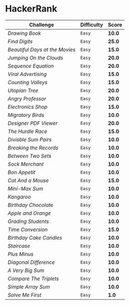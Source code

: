 # HackerRank
Challenge | Difficulty | Score
--- | --- | ---
*Drawing Book* | `Easy` | **10.0**
*Find Digits* | `Easy` | **25.0**
*Beautiful Days at the Movies* | `Easy` | **15.0**
*Jumping On the Clouds* | `Easy` | **20.0**
*Sequence Equation* | `Easy` | **20.0**
*Viral Advertising* | `Easy` | **15.0**
*Counting Valleys* | `Easy` | **15.0**
*Utopian Tree* | `Easy` | **20.0**
*Angry Professor* | `Easy` | **20.0**
*Electronics Shop* | `Easy` | **15.0**
*Migratory Birds* | `Easy` | **10.0**
*Designer PDF Viewer* | `Easy` | **20.0**
*The Hurdle Race* | `Easy` | **15.0**
*Divisble Sum Pairs* | `Easy` | **10.0**
*Breaking the Records* | `Easy` | **10.0**
*Between Two Sets* | `Easy` | **10.0**
*Sock Merchant* | `Easy` | **10.0**
*Bon Appetit* | `Easy` | **10.0**
*Cat And a Mouse* | `Easy` | **15.0**
*Mini-Max Sum* | `Easy` | **10.0**
*Kangaroo* | `Easy` | **10.0**
*Birthday Chocolate* | `Easy` | **10.0**
*Apple and Orange* | `Easy` | **10.0**
*Grading Students* | `Easy` | **10.0**
*Time Conversion* | `Easy` | **15.0**
*Birthday Cake Candles* | `Easy` | **10.0**
*Staircase* | `Easy` | **10.0**
*Plus Minus* | `Easy` | **10.0**
*Diagonal Difference* | `Easy` | **10.0**
*A Very Big Sum* | `Easy` | **10.0**
*Compare The Triplets* | `Easy` | **10.0**
*Simple Array Sum* | `Easy` | **10.0**
*Solve Me First* | `Easy` | **1.0**
